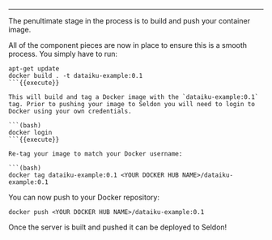 ----

The penultimate stage in the process is to build and push your container image.

All of the component pieces are now in place to ensure this is a smooth process. You simply have to run:

```(bash)
apt-get update
docker build . -t dataiku-example:0.1
```{{execute}}

This will build and tag a Docker image with the `dataiku-example:0.1` tag. Prior to pushing your image to Seldon you will need to login to Docker using your own credentials. 

```(bash)
docker login
```{{execute}}

Re-tag your image to match your Docker username:

```(bash)
docker tag dataiku-example:0.1 <YOUR DOCKER HUB NAME>/dataiku-example:0.1
```

You can now push to your Docker repository:

```(bash)
docker push <YOUR DOCKER HUB NAME>/dataiku-example:0.1
```

Once the server is built and pushed it can be deployed to Seldon!
